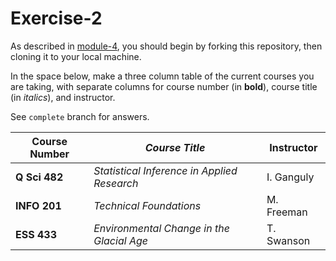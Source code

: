 # Exercise-2

As described in [module-4](https://github.com/INFO-201/m4-git-intro), you should begin by forking this repository, then cloning it to your local machine.

In the space below, make a three column table of the current courses you are taking, with separate columns for course number (in **bold**), course title (in _italics_), and instructor.

See `complete` branch for answers.

| **Course Number** | _Course Title_	| Instructor |
| ------------- |  ------------- | ---------|
| **Q Sci 482**	| _Statistical Inference in Applied Research_	|I. Ganguly | 
| **INFO 201**	| _Technical Foundations_	|M. Freeman |
|**ESS 433**| _Environmental Change in the Glacial Age_	|T. Swanson |
